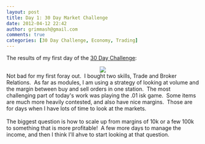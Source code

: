```yaml
---
layout: post
title: Day 1: 30 Day Market Challenge
date: 2012-04-12 22:42
author: grimmash@gmail.com
comments: true
categories: [30 Day Challenge, Economy, Trading]
---
```

The results of my first day of the <a href="http://69.89.31.225/~grimmash/2012/04/12/borrowing-from-others-30-day-challenge/" target="_blank">30 Day Challenge</a>:<br /><div style="clear: both; text-align: center;"><a href="http://grimmash.com/wp-content/uploads/2012/04/Day-11.png" style="margin-left: 1em; margin-right: 1em;"><img border="0" src="http://grimmash.com/wp-content/uploads/2012/04/Day-11.png" /></a></div><div style="clear: both; text-align: left;">Not bad for my first foray out. &nbsp;I bought two skills, Trade and Broker Relations. &nbsp;As far as modules, I am using a strategy of looking at volume and the margin between buy and sell orders in one station. &nbsp;The most challenging part of today's work was playing the .01 isk game. &nbsp;Some items are much more heavily contested, and also have nice margins. &nbsp;Those are for days when I have lots of time to look at the markets.&nbsp;</div><div style="clear: both; text-align: left;"><br /></div><div style="clear: both; text-align: left;">The biggest question is how to scale up from margins of 10k or a few 100k to something that is more profitable! &nbsp;A few more days to manage the income, and then I think I'll ahve to start looking at that question.</div><span></span><span></span>
